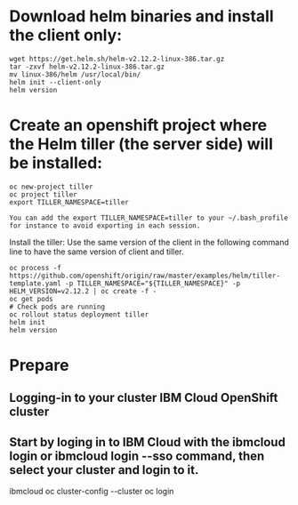 # Download helm binaries and install the client only:

    wget https://get.helm.sh/helm-v2.12.2-linux-386.tar.gz
    tar -zxvf helm-v2.12.2-linux-386.tar.gz
    mv linux-386/helm /usr/local/bin/
    helm init --client-only
    helm version

# Create an openshift project where the Helm tiller (the server side) will be installed:

    oc new-project tiller
    oc project tiller
    export TILLER_NAMESPACE=tiller

    You can add the export TILLER_NAMESPACE=tiller to your ~/.bash_profile for instance to avoid exporting in each session.
  Install the tiller:
  Use the same version of the client in the following command line to have the same version of client and tiller.

    oc process -f https://github.com/openshift/origin/raw/master/examples/helm/tiller-template.yaml -p TILLER_NAMESPACE="${TILLER_NAMESPACE}" -p HELM_VERSION=v2.12.2 | oc create -f -
    oc get pods
    # Check pods are running
    oc rollout status deployment tiller
    helm init
    helm version

# Prepare
## Logging-in to your cluster IBM Cloud OpenShift cluster

## Start by loging in to IBM Cloud with the ibmcloud login or ibmcloud login --sso command, then select your cluster and login to it.


  ibmcloud oc cluster-config --cluster <your-cluster-name>
  oc login 


